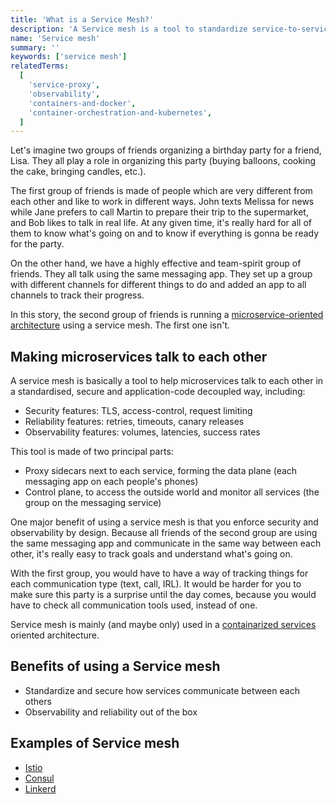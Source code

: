 ```yaml
---
title: 'What is a Service Mesh?'
description: 'A Service mesh is a tool to standardize service-to-service communication in a secure and application-code decoupled way.'
name: 'Service mesh'
summary: ''
keywords: ['service mesh']
relatedTerms:
  [
    'service-proxy',
    'observability',
    'containers-and-docker',
    'container-orchestration-and-kubernetes',
  ]
---
```


Let's imagine two groups of friends organizing a birthday party for a friend, Lisa. They all play a role in organizing this party (buying balloons, cooking the cake, bringing candles, etc.).

The first group of friends is made of people which are very different from each other and like to work in different ways. John texts Melissa for news while Jane prefers to call Martin to prepare their trip to the supermarket, and Bob likes to talk in real life. At any given time, it's really hard for all of them to know what's going on and to know if everything is gonna be ready for the party.

On the other hand, we have a highly effective and team-spirit group of friends. They all talk using the same messaging app. They set up a group with different channels for different things to do and added an app to all channels to track their progress.

In this story, the second group of friends is running a [microservice-oriented architecture](#microservice-architecture 'What is Microservice architecture?') using a service mesh. The first one isn't.

## Making microservices talk to each other

A service mesh is basically a tool to help microservices talk to each other in a standardised, secure and application-code decoupled way, including:

- Security features: TLS, access-control, request limiting
- Reliability features: retries, timeouts, canary releases
- Observability features: volumes, latencies, success rates

This tool is made of two principal parts:

- Proxy sidecars next to each service, forming the data plane (each messaging app on each people's phones)
- Control plane, to access the outside world and monitor all services (the group on the messaging service)

One major benefit of using a service mesh is that you enforce security and observability by design. Because all friends of the second group are using the same messaging app and communicate in the same way between each other, it's really easy to track goals and understand what's going on.

With the first group, you would have to have a way of tracking things for each communication type (text, call, IRL). It would be harder for you to make sure this party is a surprise until the day comes, because you would have to check all communication tools used, instead of one.

Service mesh is mainly (and maybe only) used in a [containarized services](#containers-and-docker 'What is a Container and Docker?') oriented architecture.

## Benefits of using a Service mesh

- Standardize and secure how services communicate between each others
- Observability and reliability out of the box

## Examples of Service mesh

- [Istio](https://istio.io/)
- [Consul](https://www.consul.io/)
- [Linkerd](https://linkerd.io/)
